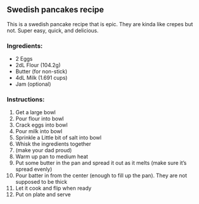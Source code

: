 ## Swedish pancakes recipe
 This is a swedish pancake recipe that is epic. They are kinda like crepes but not. Super easy, quick, and delicious.
 
### Ingredients:
 
*    2 Eggs
*    2dL Flour (104.2g)
*    Butter (for non-stick)
*    4dL Milk (1.691 cups)
*    Jam (optional)

### Instructions:

1.    Get a large bowl
2.    Pour flour into bowl
3.    Crack eggs into bowl
4.    Pour milk into bowl
5.    Sprinkle a Little bit of salt into bowl
6.    Whisk the ingredients together
7.    (make your dad proud)
8.    Warm up pan to medium heat
9.    Put some butter in the pan and spread it out as it melts (make sure it’s spread evenly)
10.   Pour batter in from the center (enough to fill up the pan). They are not supposed to be thick
11.   Let it cook and flip when ready
12.   Put on plate and serve
